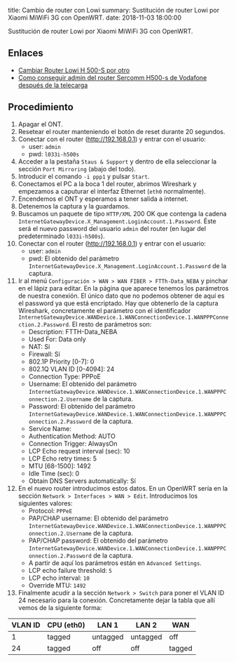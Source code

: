 title: Cambio de router con Lowi
summary: Sustitución de router Lowi por Xiaomi MiWiFi 3G con OpenWRT.
date: 2018-11-03 18:00:00

Sustitución de router Lowi por Xiaomi MiWiFi 3G con OpenWRT.

## Enlaces

* [Cambiar Router Lowi H 500-S por otro](https://bandaancha.eu/foros/cambiar-router-lowi-h-500-s-otro-1729084)
* [Como conseguir admin del router Sercomm H500-s de Vodafone después de la telecarga](https://bandaancha.eu/articulos/conseguir-admin-router-sercomm-h500-s-9602)

## Procedimiento

1. Apagar el ONT.
2. Resetear el router manteniendo el botón de reset durante 20 segundos.
3. Conectar con el router (http://192.168.0.1) y entrar con el usuario:
    * user: `admin`
    * pwd: `l033i-h500s`
4. Acceder a la pestaña `Staus & Support` y dentro de ella seleccionar la sección `Port Mirroring` (abajo del todo).
5. Introducir el comando `-i ppp1` y pulsar `Start`.
6. Conectamos el PC a la boca 1 del router, abrimos Wireshark y empezamos a caputurar el interfaz Ethernet (`eth0` normalmente).
7. Encendemos el ONT y esperamos a tener salida a internet.
8. Detenemos la captura y la guardamos.
9. Buscamos un paquete de tipo `HTTP/XML` 200 OK que contenga la cadena `InternetGatewayDevice.X_Management.LoginAccount.1.Password`. Éste será el nuevo password del usuario `admin` del router (en lugar del predeterminado `l033i-h500s`).
10. Conectar con el router (http://192.168.0.1) y entrar con el usuario:
    * user: `admin`
    * pwd: El obtenido del parámetro `InternetGatewayDevice.X_Management.LoginAccount.1.Password` de la captura.
11. Ir al menú `Configuración > WAN > WAN FIBER > FTTh-Data_NEBA` y pinchar en el lápiz para editar. En la página que aparece tenemos los parámetros de nuestra conexión. El único dato que no podemos obtener de aquí es el password ya que está encriptado. Hay que obtenerlo de la captura Wireshark, concretamente el parámetro con el identificador `InternetGatewayDevice.WANDevice.1.WANConnectionDevice.1.WANPPPConnection.2.Password`. El resto de parámetros son:
    * Description: FTTH-Data_NEBA
    * Used For: Data only
    * NAT: Sí
    * Firewall: Sí
    * 802.1P Priority [0-7]: 0
    * 802.1Q VLAN ID [0-4094]: 24
    * Connection Type: PPPoE
    * Username: El obtenido del parámetro `InternetGatewayDevice.WANDevice.1.WANConnectionDevice.1.WANPPPConnection.2.Username` de la captura.
    * Password: El obtenido del parámetro `InternetGatewayDevice.WANDevice.1.WANConnectionDevice.1.WANPPPConnection.2.Password` de la captura.
    * Service Name:
    * Authentication Method: AUTO
    * Connection Trigger: AlwaysOn
    * LCP Echo request interval (sec): 10
    * LCP Echo retry times: 5
    * MTU [68-1500]: 1492
    * Idle Time (sec): 0
    * Obtain DNS Servers automatically: Sí
12. En el nuevo router introducimos estos datos. En un OpenWRT sería en la sección `Network > Interfaces > WAN > Edit`. Introducimos los siguientes valores:
    * Protocol: `PPPeE`
    * PAP/CHAP username: El obtenido del parámetro `InternetGatewayDevice.WANDevice.1.WANConnectionDevice.1.WANPPPConnection.2.Username` de la captura.
    * PAP/CHAP password: El obtenido del parámetro `InternetGatewayDevice.WANDevice.1.WANConnectionDevice.1.WANPPPConnection.2.Password` de la captura.
    * A partir de aquí los parámetros están en `Advanced Settings`.
    * LCP echo failure threshold: `5`
    * LCP echo interval: `10`
    * Override MTU: `1492`
13. Finalmente acudir a la sección `Network > Switch` para poner el VLAN ID 24 necesario para la conexión. Concretamente dejar la tabla que allí vemos de la siguiente forma:

| VLAN ID | CPU (eth0) | LAN 1      | LAN 2      | WAN     |
|---------|------------|------------|------------|---------|
| 1       | tagged     | untagged   | untagged   | off     |
| 24      | tagged     | off        | off        | tagged  |
